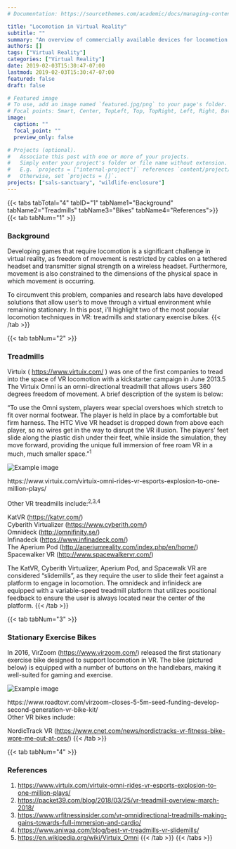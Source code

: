 ```yaml
---
# Documentation: https://sourcethemes.com/academic/docs/managing-content/

title: "Locomotion in Virtual Reality"
subtitle: ""
summary: "An overview of commercially available devices for locomotion in virtual reality"
authors: []
tags: ["Virtual Reality"]
categories: ["Virtual Reality"]
date: 2019-02-03T15:30:47-07:00
lastmod: 2019-02-03T15:30:47-07:00
featured: false
draft: false

# Featured image
# To use, add an image named `featured.jpg/png` to your page's folder.
# Focal points: Smart, Center, TopLeft, Top, TopRight, Left, Right, BottomLeft, Bottom, BottomRight.
image:
  caption: ""
  focal_point: ""
  preview_only: false

# Projects (optional).
#   Associate this post with one or more of your projects.
#   Simply enter your project's folder or file name without extension.
#   E.g. `projects = ["internal-project"]` references `content/project/deep-learning/index.md`.
#   Otherwise, set `projects = []`.
projects: ["sals-sanctuary", "wildlife-enclosure"]
---
```


{{< tabs tabTotal="4" tabID="1" tabName1="Background" tabName2="Treadmills" tabName3="Bikes"  tabName4="References">}}
{{< tab tabNum="1" >}}
### Background
Developing games that require locomotion is a significant challenge in virtual reality, as freedom of movement is restricted by cables on a tethered headset and transmitter signal strength on a wireless headset. Furthermore, movement is also constrained to the dimensions of the physical space in which movement is occurring.

To circumvent this problem, companies and research labs have developed solutions that allow user’s to move through a virtual environment while remaining stationary. In this post, i’ll highlight two of the most popular locomotion techniques in VR: treadmills and stationary exercise bikes.
{{< /tab >}}

{{< tab tabNum="2" >}}
### Treadmills

Virtuix ( https://www.virtuix.com/ ) was one of the first companies to tread into the space of VR locomotion with a kickstarter campaign in June 2013.5 The Virtuix Omni is an omni-directional treadmill that allows users 360 degrees freedom of movement. A brief description of the system is below:

“To use the Omni system, players wear special overshoes which stretch to fit over normal footwear. The player is held in place by a comfortable but firm harness. The HTC Vive VR headset is dropped down from above each player, so no wires get in the way to disrupt the VR illusion. The players’ feet slide along the plastic dish under their feet, while inside the simulation, they move forward, providing the unique full immersion of free roam VR in a much, much smaller space.”<sup>1</sup>

![Example image](/img/commercial-locomotion/omniverse.png)
<figcaption>https://www.virtuix.com/virtuix-omni-rides-vr-esports-explosion-to-one-million-plays/</figcaption>

Other VR treadmills include:<sup>2,3,4</sup>

KatVR (https://katvr.com/)<br>
Cyberith Virtualizer (https://www.cyberith.com/)<br>
Omnideck (http://omnifinity.se/)<br>
Infinadeck (https://www.infinadeck.com/)<br>
The Aperium Pod (http://aperiumreality.com/index.php/en/home/)<br>
Spacewalker VR (http://www.spacewalkervr.com/)<br>

The KatVR, Cyberith Virtualizer, Aperium Pod, and Spacewalk VR are considered “slidemills”, as they require the user to slide their feet against a platform to engage in locomotion. The omnideck and infinideck are equipped with a variable-speed treadmill platform that utilizes positional feedback to ensure the user is always located near the center of the platform.
{{< /tab >}}

{{< tab tabNum="3" >}}
### Stationary Exercise Bikes
In 2016, VirZoom (https://www.virzoom.com/) released the first stationary exercise bike designed to support locomotion in VR. The bike (pictured below) is equipped with a number of buttons on the handlebars, making it well-suited for gaming and exercise.

![Example image](/img/commercial-locomotion/vir-zoom.png)
<figcaption>https://www.roadtovr.com/virzoom-closes-5-5m-seed-funding-develop-second-generation-vr-bike-kit/</figcaption>
Other VR bikes include:

NordicTrack VR (https://www.cnet.com/news/nordictracks-vr-fitness-bike-wore-me-out-at-ces/)
{{< /tab >}}

{{< tab tabNum="4" >}}
### References
1. https://www.virtuix.com/virtuix-omni-rides-vr-esports-explosion-to-one-million-plays/
2. https://packet39.com/blog/2018/03/25/vr-treadmill-overview-march-2018/
3. https://www.vrfitnessinsider.com/vr-omnidirectional-treadmills-making-gains-towards-full-immersion-and-cardio/
4. https://www.aniwaa.com/blog/best-vr-treadmills-vr-slidemills/
5. https://en.wikipedia.org/wiki/Virtuix_Omni
{{< /tab >}}
{{< /tabs >}}
